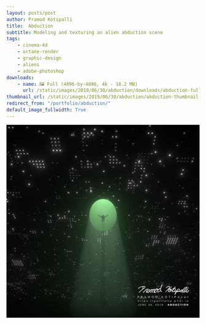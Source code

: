 ```yaml
---
layout: posts/post
author: Pramod Kotipalli
title:  Abduction
subtitle: Modeling and texturing an alien abduction scene
tags:
    - cinema-4d
    - octane-render
    - graphic-design
    - aliens
    - adobe-photoshop
downloads:
    - name: 🖼️ Full (4096-by-4096, 4k - 18.2 MB)
      url: /static/images/2019/06/30/abduction/downloads/abduction-full.jpg
thumbnail_url: /static/images/2019/06/30/abduction/abduction-thumbnail.png
redirect_from: "/portfolio/abduction/"
default_image_fullwidth: True
---
```


![](/static/images/2019/06/30/abduction/abduction-thumbnail.png)
